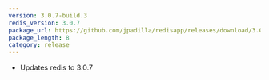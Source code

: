```yaml
---
version: 3.0.7-build.3
redis_version: 3.0.7
package_url: https://github.com/jpadilla/redisapp/releases/download/3.0.7-build.3/Redis.zip
package_length: 8
category: release
---
```

- Updates redis to 3.0.7

